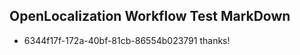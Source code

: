 ## OpenLocalization Workflow Test MarkDown
* 6344f17f-172a-40bf-81cb-86554b023791 
thanks!<!--HONumber=Mar16_HO2-->
